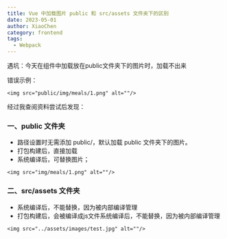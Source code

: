 ```yaml
---
title: Vue 中加载图片 public 和 src/assets 文件夹下的区别
date: 2023-05-01
author: XiaoChen
category: frontend
tags:
  - Webpack
---
```


 

遇坑：今天在组件中加载放在public文件夹下的图片时，加载不出来

错误示例：

```template
<img src="public/img/meals/1.png" alt=""/>
```

经过我查阅资料尝试后发现：

### 一、public 文件夹

* 路径设置时无需添加 public/，默认加载 public 文件夹下的图片。
* 打包构建后，直接加载
* 系统编译后，可替换图片；

```template
<img src="img/meals/1.png" alt=""/> 
```

### 二、src/assets 文件夹

* 系统编译后，不能替换，因为被内部编译管理  
* 打包构建后，会被编译成js文件系统编译后，不能替换，因为被内部编译管理

```template
<img src="../assets/images/test.jpg" alt=""/>  
```
